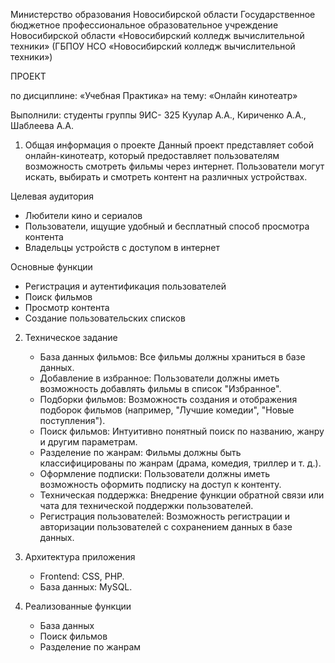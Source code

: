 Министерство образования Новосибирской области
Государственное бюджетное профессиональное образовательное учреждение
Новосибирской области
«Новосибирский колледж вычислительной техники»
(ГБПОУ НСО «Новосибирский колледж вычислительной техники»)

ПРОЕКТ

по дисциплине: «Учебная Практика»
на тему: «Онлайн кинотеатр»

Выполнили: студенты
группы 9ИС- 325 Куулар А.А.,  Кириченко А.А., Шаблеева А.А.

1. Общая информация о проекте
    Данный проект представляет собой онлайн-кинотеатр, который предоставляет пользователям возможность смотреть фильмы через интернет. Пользователи могут искать, выбирать и смотреть контент на различных устройствах. 

Целевая аудитория
- Любители кино и сериалов
- Пользователи, ищущие удобный и бесплатный способ просмотра контента
- Владельцы устройств с доступом в интернет

Основные функции
- Регистрация и аутентификация пользователей
- Поиск фильмов
- Просмотр контента
- Создание пользовательских списков

2. Техническое задание
    - База данных фильмов: Все фильмы должны храниться в базе данных.
    - Добавление в избранное: Пользователи должны иметь возможность добавлять фильмы в список "Избранное".
    - Подборки фильмов: Возможность создания и отображения подборок фильмов (например, "Лучшие комедии", "Новые поступления").
    - Поиск фильмов: Интуитивно понятный поиск по названию, жанру и другим параметрам.
    - Разделение по жанрам: Фильмы должны быть классифицированы по жанрам (драма, комедия, триллер и т. д.).
    - Оформление подписки: Пользователи должны иметь возможность оформить подписку на доступ к контенту.
    - Техническая поддержка: Внедрение функции обратной связи или чата для технической поддержки пользователей.
    - Регистрация пользователей: Возможность регистрации и авторизации пользователей с сохранением данных в базе данных.

3. Архитектура приложения
    - Frontend: CSS, PHP.
    - База данных: MySQL.

4. Реализованные функции
    - База данных
    - Поиск фильмов
    - Разделение по жанрам
